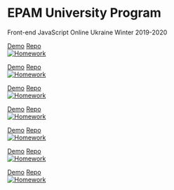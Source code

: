 # EPAM University Program

Front-end JavaScript Online Ukraine Winter 2019-2020

[Demo](https://ermondel.github.io/FL-12/FL12_HW12/homework/) [Repo](https://github.com/ermondel/FL-12/tree/master/FL12_HW12/homework)  
[![Homework](https://github.com/ermondel/FL-12/blob/master/images/im12.jpg)](https://github.com/ermondel/FL-12/blob/master/images/im12.jpg)

[Demo](https://ermondel.github.io/FL-12/FL12_HW11/homework/) [Repo](https://github.com/ermondel/FL-12/tree/master/FL12_HW11/homework)  
[![Homework](https://github.com/ermondel/FL-12/blob/master/images/im11.jpg)](https://github.com/ermondel/FL-12/blob/master/images/im11.jpg)

[Demo](https://ermondel.github.io/FL-12/FL12_HW5/homework/) [Repo](https://github.com/ermondel/FL-12/tree/master/FL12_HW5/homework)  
[![Homework](https://github.com/ermondel/FL-12/blob/master/images/im5.jpg)](https://github.com/ermondel/FL-12/blob/master/images/im5.jpg)

[Demo](https://ermondel.github.io/FL-12/FL12_HW4/homework/) [Repo](https://github.com/ermondel/FL-12/tree/master/FL12_HW4/homework)  
[![Homework](https://github.com/ermondel/FL-12/blob/master/images/im4.jpg)](https://github.com/ermondel/FL-12/blob/master/images/im4.jpg)

[Demo](https://ermondel.github.io/FL-12/FL12_HW3/homework/) [Repo](https://github.com/ermondel/FL-12/tree/master/FL12_HW3/homework)  
[![Homework](https://github.com/ermondel/FL-12/blob/master/images/im3.jpg)](https://github.com/ermondel/FL-12/blob/master/images/im3.jpg)

[Demo](https://ermondel.github.io/FL-12/FL12_HW2/homework/) [Repo](https://github.com/ermondel/FL-12/tree/master/FL12_HW2/homework)  
[![Homework](https://github.com/ermondel/FL-12/blob/master/images/im2.jpg)](https://github.com/ermondel/FL-12/blob/master/images/im2.jpg)

[Demo](https://ermondel.github.io/FL-12/FL12_HW1/homework/) [Repo](https://github.com/ermondel/FL-12/tree/master/FL12_HW1/homework)  
[![Homework](https://github.com/ermondel/FL-12/blob/master/images/im1.jpg)](https://github.com/ermondel/FL-12/blob/master/images/im1.jpg)
